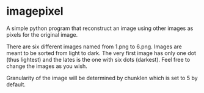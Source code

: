 # imagepixel
A simple python program that reconstruct an image using other images as pixels for the original image.

There are six different images named from 1.png to 6.png. Images are meant to be sorted from light to dark. The very first image has only one dot (thus lightest) and the lates is the one with six dots (darkest).
Feel free to change the images as you wish.

Granularity of the image will be determined by chunklen which is set to 5 by default.

